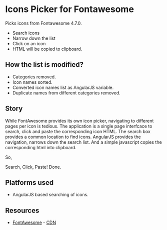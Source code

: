 # Icons Picker for Fontawesome

Picks icons from Fontawesome 4.7.0.

 * Search icons
 * Narrow down the list
 * Click on an icon
 * HTML will be copied to clipboard.


## How the list is modified?

 * Categories removed.
 * Icon names sorted.
 * Converted icon names list as AngularJS variable.
 * Duplicate names from different categories removed.


## Story

While FontAwesome provides its own icon picker, navigating to different pages per icon is tedious.
The application is a single page interfcace to search, click and paste the corresponding icon HTML.
The search box provides a common location to find icons.
AngularJS provides the navigation, narrows down the search list.
And a simple javascript copies the corresponding html into clipboard.

So,

Search, Click, Paste! Done.


## Platforms used

 * AngularJS based searching of icons.

## Resources
* [FontAwesome](https://github.com/FortAwesome/Font-Awesome) - [CDN](https://www.bootstrapcdn.com/fontawesome/)
